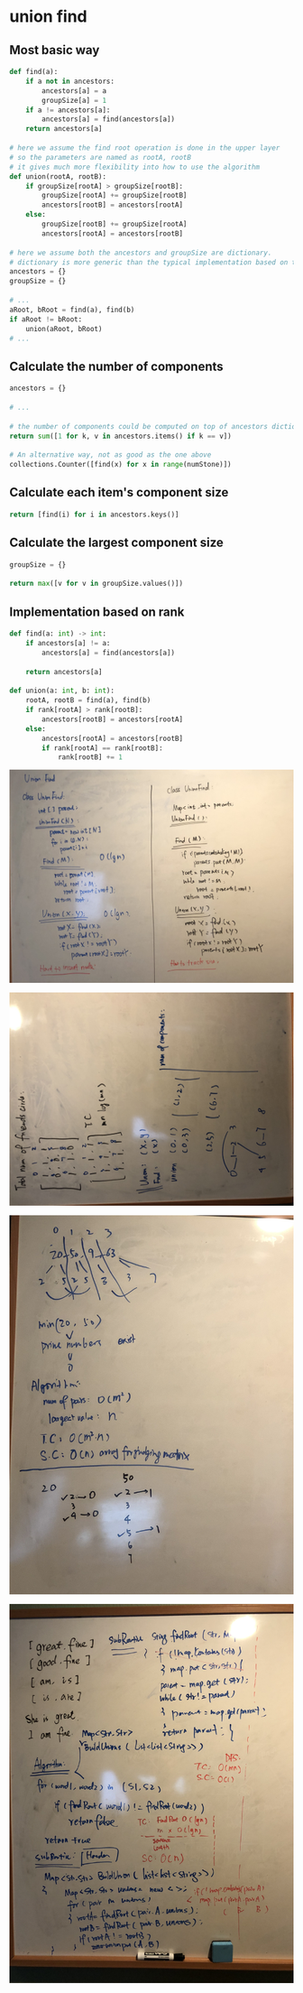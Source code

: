 
# union find 

## Most basic way

```python
def find(a):
    if a not in ancestors:
        ancestors[a] = a
        groupSize[a] = 1
    if a != ancestors[a]:
        ancestors[a] = find(ancestors[a])
    return ancestors[a]

# here we assume the find root operation is done in the upper layer
# so the parameters are named as rootA, rootB
# it gives much more flexibility into how to use the algorithm
def union(rootA, rootB): 
    if groupSize[rootA] > groupSize[rootB]:
        groupSize[rootA] += groupSize[rootB] 
        ancestors[rootB] = ancestors[rootA]
    else:
        groupSize[rootB] += groupSize[rootA] 
        ancestors[rootA] = ancestors[rootB]

# here we assume both the ancestors and groupSize are dictionary.
# dictionary is more generic than the typical implementation based on top of array.
ancestors = {}
groupSize = {}

# ...
aRoot, bRoot = find(a), find(b)
if aRoot != bRoot:
    union(aRoot, bRoot)
# ...

```

## Calculate the number of components

```python
ancestors = {}

# ...

# the number of components could be computed on top of ancestors dictionary
return sum([1 for k, v in ancestors.items() if k == v])

# An alternative way, not as good as the one above
collections.Counter([find(x) for x in range(numStone)])

```

## Calculate each item's component size

```python
return [find(i) for i in ancestors.keys()]
```

## Calculate the largest component size

```python
groupSize = {}

return max([v for v in groupSize.values()])
```

## Implementation based on rank

```python
def find(a: int) -> int:
    if ancestors[a] != a:
        ancestors[a] = find(ancestors[a])

    return ancestors[a]

def union(a: int, b: int):
    rootA, rootB = find(a), find(b)
    if rank[rootA] > rank[rootB]:
        ancestors[rootB] = ancestors[rootA]
    else:
        ancestors[rootA] = ancestors[rootB]
        if rank[rootA] == rank[rootB]:
            rank[rootB] += 1
```

![Template](./Images/UnionFindTemplate.jpg)

![Friends circle](./Images/FriendsCircles.jpg)

![Largest Component size](./Images/LargetstComponentSize.jpg)

![Similar Sentence](./Images/SimilarSentencesII.jpg)